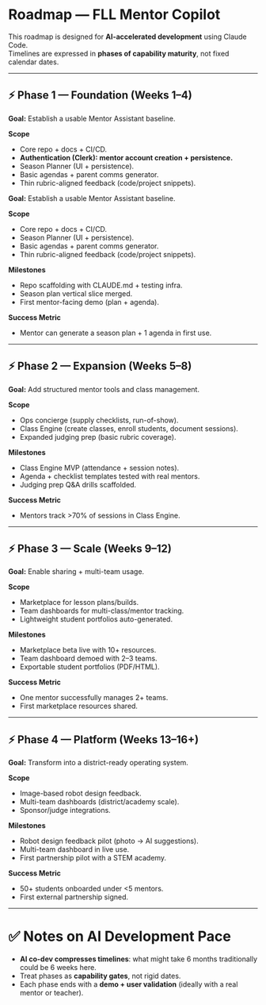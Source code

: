# Roadmap — FLL Mentor Copilot

This roadmap is designed for **AI-accelerated development** using Claude Code.  
Timelines are expressed in **phases of capability maturity**, not fixed calendar dates.

---

## ⚡ Phase 1 — Foundation (Weeks 1–4)

**Goal:** Establish a usable Mentor Assistant baseline.

**Scope**

- Core repo + docs + CI/CD.
- **Authentication (Clerk): mentor account creation + persistence.**
- Season Planner (UI + persistence).
- Basic agendas + parent comms generator.
- Thin rubric-aligned feedback (code/project snippets).

**Goal:** Establish a usable Mentor Assistant baseline.

**Scope**

- Core repo + docs + CI/CD.
- Season Planner (UI + persistence).
- Basic agendas + parent comms generator.
- Thin rubric-aligned feedback (code/project snippets).

**Milestones**

- Repo scaffolding with CLAUDE.md + testing infra.
- Season plan vertical slice merged.
- First mentor-facing demo (plan + agenda).

**Success Metric**

- Mentor can generate a season plan + 1 agenda in first use.

---

## ⚡ Phase 2 — Expansion (Weeks 5–8)

**Goal:** Add structured mentor tools and class management.

**Scope**

- Ops concierge (supply checklists, run-of-show).
- Class Engine (create classes, enroll students, document sessions).
- Expanded judging prep (basic rubric coverage).

**Milestones**

- Class Engine MVP (attendance + session notes).
- Agenda + checklist templates tested with real mentors.
- Judging prep Q&A drills scaffolded.

**Success Metric**

- Mentors track >70% of sessions in Class Engine.

---

## ⚡ Phase 3 — Scale (Weeks 9–12)

**Goal:** Enable sharing + multi-team usage.

**Scope**

- Marketplace for lesson plans/builds.
- Team dashboards for multi-class/mentor tracking.
- Lightweight student portfolios auto-generated.

**Milestones**

- Marketplace beta live with 10+ resources.
- Team dashboard demoed with 2–3 teams.
- Exportable student portfolios (PDF/HTML).

**Success Metric**

- One mentor successfully manages 2+ teams.
- First marketplace resources shared.

---

## ⚡ Phase 4 — Platform (Weeks 13–16+)

**Goal:** Transform into a district-ready operating system.

**Scope**

- Image-based robot design feedback.
- Multi-team dashboards (district/academy scale).
- Sponsor/judge integrations.

**Milestones**

- Robot design feedback pilot (photo → AI suggestions).
- Multi-team dashboard in live use.
- First partnership pilot with a STEM academy.

**Success Metric**

- 50+ students onboarded under <5 mentors.
- First external partnership signed.

---

# ✅ Notes on AI Development Pace

- **AI co-dev compresses timelines**: what might take 6 months traditionally could be 6 weeks here.
- Treat phases as **capability gates**, not rigid dates.
- Each phase ends with a **demo + user validation** (ideally with a real mentor or teacher).
